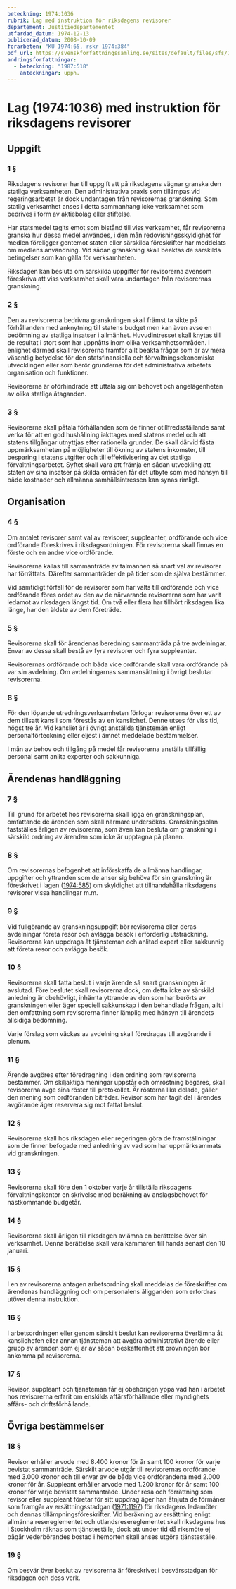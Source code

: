 ```yaml
---
beteckning: 1974:1036
rubrik: Lag med instruktion för riksdagens revisorer
departement: Justitiedepartementet
utfardad_datum: 1974-12-13
publicerad_datum: 2008-10-09
forarbeten: "KU 1974:65, rskr 1974:384"
pdf_url: https://svenskforfattningssamling.se/sites/default/files/sfs/1974-12/SFS1974-1036.pdf
andringsforfattningar:
  - beteckning: "1987:518"
    anteckningar: upph.
---
```


# Lag (1974:1036) med instruktion för riksdagens revisorer

## Uppgift

### 1 §

Riksdagens revisorer har till uppgift att på riksdagens vägnar granska den statliga verksamheten. Den administrativa praxis som tillämpas vid regeringsarbetet är dock undantagen från revisorernas granskning. Som statlig verksamhet anses i detta sammanhang icke verksamhet som bedrives i form av aktiebolag eller stiftelse.

Har statsmedel tagits emot som bistånd till viss verksamhet, får revisorerna granska hur dessa medel användes, i den mån redovisningsskyldighet för medlen föreligger gentemot staten eller särskilda föreskrifter har meddelats om medlens användning. Vid sådan granskning skall beaktas de särskilda betingelser som kan gälla för verksamheten.

Riksdagen kan besluta om särskilda uppgifter för revisorerna ävensom föreskriva att viss verksamhet skall vara undantagen från revisorernas granskning.

### 2 §

Den av revisorerna bedrivna granskningen skall främst ta sikte på förhållanden med anknytning till statens budget men kan även avse en bedömning av statliga insatser i allmänhet. Huvudintresset skall knytas till de resultat i stort som har uppnåtts inom olika verksamhetsområden. I enlighet därmed skall revisorerna framför allt beakta frågor som är av mera väsentlig betydelse för den statsfinansiella och förvaltningsekonomiska utvecklingen eller som berör grunderna för det administrativa arbetets organisation och funktioner.

Revisorerna är oförhindrade att uttala sig om behovet och angelägenheten av olika statliga åtaganden.

### 3 §

Revisorerna skall påtala förhållanden som de finner otillfredsställande samt verka för att en god hushållning iakttages med statens medel och att statens tillgångar utnyttjas efter rationella grunder. De skall därvid fästa uppmärksamheten på möjligheter till ökning av statens inkomster, till besparing i statens utgifter och till effektivisering av det statliga förvaltningsarbetet. Syftet skall vara att främja en sådan utveckling att staten av sina insatser på skilda områden får det utbyte som med hänsyn till både kostnader och allmänna samhällsintressen kan synas rimligt.

## Organisation

### 4 §

Om antalet revisorer samt val av revisorer, suppleanter, ordförande och vice ordförande föreskrives i riksdagsordningen. För revisorerna skall finnas en förste och en andre vice ordförande.

Revisorerna kallas till sammanträde av talmannen så snart val av revisorer har förrättats. Därefter sammanträder de på tider som de själva bestämmer.

Vid samtidigt förfall för de revisorer som har valts till ordförande och vice ordförande föres ordet av den av de närvarande revisorerna som har varit ledamot av riksdagen längst tid. Om två eller flera har tillhört riksdagen lika länge, har den äldste av dem företräde.

### 5 §

Revisorerna skall för ärendenas beredning sammanträda på tre avdelningar. Envar av dessa skall bestå av fyra revisorer och fyra suppleanter.

Revisorernas ordförande och båda vice ordförande skall vara ordförande på var sin avdelning. Om avdelningarnas sammansättning i övrigt beslutar revisorerna.

### 6 §

För den löpande utredningsverksamheten förfogar revisorerna över ett av dem tillsatt kansli som förestås av en kanslichef. Denne utses för viss tid, högst tre år. Vid kansliet är i övrigt anställda tjänstemän enligt personalförteckning eller eljest i ämnet meddelade bestämmelser.

I mån av behov och tillgång på medel får revisorerna anställa tillfällig personal samt anlita experter och sakkunniga.

## Ärendenas handläggning

### 7 §

Till grund för arbetet hos revisorerna skall ligga en granskningsplan, omfattande de ärenden som skall närmare undersökas. Granskningsplan fastställes årligen av revisorerna, som även kan besluta om granskning i särskild ordning av ärenden som icke är upptagna på planen.

### 8 §

Om revisorernas befogenhet att införskaffa de allmänna handlingar, uppgifter och yttranden som de anser sig behöva för sin granskning är föreskrivet i lagen ([1974:585](https://selex.se/eli/sfs/1974/585)) om skyldighet att tillhandahålla riksdagens revisorer vissa handlingar m.m.

### 9 §

Vid fullgörande av granskningsuppgift bör revisorerna eller deras avdelningar företa resor och avlägga besök i erforderlig utsträckning. Revisorerna kan uppdraga åt tjänsteman och anlitad expert eller sakkunnig att företa resor och avlägga besök.

### 10 §

Revisorerna skall fatta beslut i varje ärende så snart granskningen är avslutad. Före beslutet skall revisorerna dock, om detta icke av särskild anledning är obehövligt, inhämta yttrande av den som har berörts av granskningen eller äger speciell sakkunskap i den behandlade frågan, allt i den omfattning som revisorerna finner lämplig med hänsyn till ärendets allsidiga bedömning.

Varje förslag som väckes av avdelning skall föredragas till avgörande i plenum.

### 11 §

Ärende avgöres efter föredragning i den ordning som revisorerna bestämmer. Om skiljaktiga meningar uppstår och omröstning begäres, skall revisorerna avge sina röster till protokollet. Är rösterna lika delade, gäller den mening som ordföranden biträder. Revisor som har tagit del i ärendes avgörande äger reservera sig mot fattat beslut.

### 12 §

Revisorerna skall hos riksdagen eller regeringen göra de framställningar som de finner befogade med anledning av vad som har uppmärksammats vid granskningen.

### 13 §

Revisorerna skall före den 1 oktober varje år tillställa riksdagens förvaltningskontor en skrivelse med beräkning av anslagsbehovet för nästkommande budgetår.

### 14 §

Revisorerna skall årligen till riksdagen avlämna en berättelse över sin verksamhet. Denna berättelse skall vara kammaren till handa senast den 10 januari.

### 15 §

I en av revisorerna antagen arbetsordning skall meddelas de föreskrifter om ärendenas handläggning och om personalens åligganden som erfordras utöver denna instruktion.

### 16 §

I arbetsordningen eller genom särskilt beslut kan revisorerna överlämna åt kanslichefen eller annan tjänsteman att avgöra administrativt ärende eller grupp av ärenden som ej är av sådan beskaffenhet att prövningen bör ankomma på revisorerna.

### 17 §

Revisor, suppleant och tjänsteman får ej obehörigen yppa vad han i arbetet hos revisorerna erfarit om enskilds affärsförhållande eller myndighets affärs- och driftsförhållande.

## Övriga bestämmelser

### 18 §

Revisor erhåller arvode med 8.400 kronor för år samt 100 kronor för varje bevistat sammanträde. Särskilt arvode utgår till revisorernas ordförande med 3.000 kronor och till envar av de båda vice ordförandena med 2.000 kronor för år. Suppleant erhåller arvode med 1.200 kronor för år samt 100 kronor för varje bevistat sammanträde. Under resa och förrättning som revisor eller suppleant företar för sitt uppdrag äger han åtnjuta de förmåner som framgår av ersättningsstadgan ([1971:1197](https://selex.se/eli/sfs/1971/1197)) för riksdagens ledamöter och dennas tillämpningsföreskrifter. Vid beräkning av ersättning enligt allmänna resereglementet och utlandsresereglementet skall riksdagens hus i Stockholm räknas som tjänsteställe, dock att under tid då riksmöte ej pågår vederbörandes bostad i hemorten skall anses utgöra tjänsteställe.

### 19 §

Om besvär över beslut av revisorerna är föreskrivet i besvärsstadgan för riksdagen och dess verk.